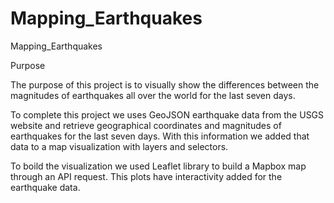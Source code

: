 # Mapping_Earthquakes
Mapping_Earthquakes

Purpose

The purpose of this project is to visually show the differences between the magnitudes of earthquakes all over the world for the last seven days.

To complete this project we uses GeoJSON earthquake data from the USGS website and retrieve geographical coordinates and magnitudes of earthquakes for the last seven days. With this information we added that data to a map visualization with layers and selectors.

To boild the visualization we used Leaflet library to build a Mapbox map through an API request. This plots have interactivity added for the earthquake data.
